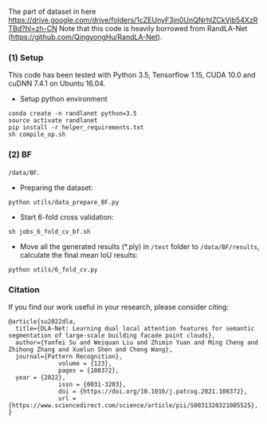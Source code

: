 The part of dataset in here https://drive.google.com/drive/folders/1cZEUnyF3jn0UnQNrhlZCkVjb54XzRTBd?hl=zh-CN
Note that this code is heavily borrowed from RandLA-Net (https://github.com/QingyongHu/RandLA-Net).

### (1) Setup
This code has been tested with Python 3.5, Tensorflow 1.15, CUDA 10.0 and cuDNN 7.4.1 on Ubuntu 16.04.

- Setup python environment
```
conda create -n randlanet python=3.5
source activate randlanet
pip install -r helper_requirements.txt
sh compile_op.sh
```

### (2) BF
`/data/BF`.

- Preparing the dataset:
```
python utils/data_prepare_BF.py
```
- Start 6-fold cross validation:
```
sh jobs_6_fold_cv_bf.sh
```
- Move all the generated results (*.ply) in `/test` folder to `/data/BF/results`, calculate the final mean IoU results:
```
python utils/6_fold_cv.py
```
### Citation
If you find our work useful in your research, please consider citing:

	@article{su2022dla,
	  title={DLA-Net: Learning dual local attention features for semantic segmentation of large-scale building facade point clouds},
	  author={Yanfei Su and Weiquan Liu and Zhimin Yuan and Ming Cheng and Zhihong Zhang and Xuelun Shen and Cheng Wang},
	  journal={Pattern Recognition},
                  volume = {123},
                  pages = {108372},
	  year = {2022},
                  issn = {0031-3203},
                  doi = {https://doi.org/10.1016/j.patcog.2021.108372},
                  url = {https://www.sciencedirect.com/science/article/pii/S0031320321005525},
	}


